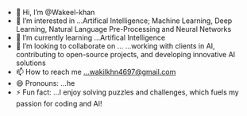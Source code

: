 - 👋 Hi, I’m @Wakeel-khan
- 👀 I’m interested in ...Artifical Intelligence; Machine Learning, Deep Learning, Natural Language Pre-Processing and Neural Networks
- 🌱 I’m currently learning ...Artifical Intelligence
- 💞️ I’m looking to collaborate on ... ...working with clients in AI, contributing to open-source projects, and developing innovative AI solutions
- 📫 How to reach me ...wakilkhn4697@gmail.com
- 😄 Pronouns: ...he
- ⚡ Fun fact: ...I enjoy solving puzzles and challenges, which fuels my passion for coding and AI!

<!---
Wakeel-create/Wakeel-create is a ✨ special ✨ repository because its `README.md` (this file) appears on your GitHub profile.
This repository showcases my journey in Artificial Intelligence and my contributions to various projects in Machine Learning and Deep Learning.
You can click the Preview link to take a look at your changes.
--->

